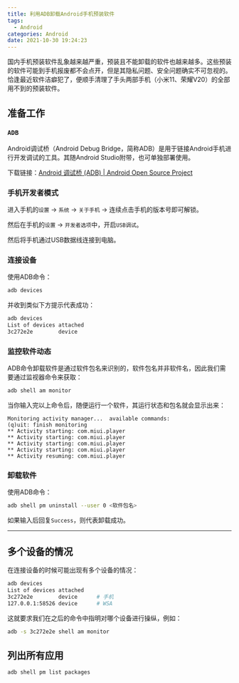 ```yaml
---
title: 利用ADB卸载Android手机预装软件
tags:
  - Android
categories: Android
date: 2021-10-30 19:24:23
---
```


国内手机预装软件乱象越来越严重，预装且不能卸载的软件也越来越多。这些预装的软件可能到手机报废都不会点开，但是其隐私问题、安全问题确实不可忽视的。恰逢最近软件洁癖犯了，便顺手清理了手头两部手机（小米11、荣耀V20）的全部用不到的预装软件。

<!--more-->

## 准备工作

### `ADB`

Android调试桥（Android Debug Bridge，简称ADB）是用于链接Android手机进行开发调试的工具。其随Android Studio附带，也可单独部署使用。

下载链接：[Android 调试桥 (ADB)  | Android Open Source Project](https://source.android.google.cn/setup/build/adb?hl=zh-cn#download-adb)

### 手机开发者模式

进入手机的`设置` -> `系统` -> `关于手机` -> 连续点击手机的版本号即可解锁。

然后在手机的`设置` -> `开发者选项`中，开启`USB调试`。

然后将手机通过USB数据线连接到电脑。

### 连接设备

使用ADB命令：

```zsh
adb devices
```

并收到类似下方提示代表成功：

```zsh
adb devices
List of devices attached
3c272e2e        device
```

### 监控软件动态

ADB命令卸载软件是通过软件包名来识别的，软件包名并非软件名，因此我们需要通过监视器命令来获取：

```zsh
adb shell am monitor
```

当你输入完以上命令后，随便运行一个软件，其运行状态和包名就会显示出来：

```
Monitoring activity manager...  available commands:
(q)uit: finish monitoring
** Activity starting: com.miui.player
** Activity starting: com.miui.player
** Activity starting: com.miui.player
** Activity starting: com.miui.player
** Activity resuming: com.miui.player
```

### 卸载软件

使用ADB命令：

```zsh
adb shell pm uninstall --user 0 <软件包名>
```

如果输入后回复`Success`，则代表卸载成功。

---

## 多个设备的情况

在连接设备的时候可能出现有多个设备的情况：

```zsh
adb devices
List of devices attached
3c272e2e        device		# 手机
127.0.0.1:58526 device		# WSA
```

这就要求我们在之后的命令中指明对哪个设备进行操纵，例如：

```zsh
adb -s 3c272e2e shell am monitor
```

## 列出所有应用

```sh
adb shell pm list packages
```

